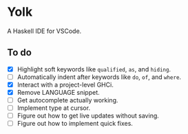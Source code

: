 # Yolk

A Haskell IDE for VSCode.

## To do

- [x] Highlight soft keywords like `qualified`, `as`, and `hiding`.
- [ ] Automatically indent after keywords like `do`, `of`, and `where`.
- [x] Interact with a project-level GHCi.
- [x] Remove LANGUAGE snippet.
- [ ] Get autocomplete actually working.
- [ ] Implement type at cursor.
- [ ] Figure out how to get live updates without saving.
- [ ] Figure out how to implement quick fixes.
